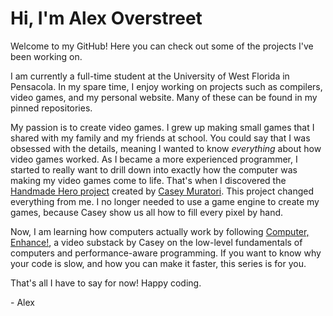 # Hi, I'm Alex Overstreet

Welcome to my GitHub! Here you can check out some of the projects I've been working on.

I am currently a full-time student at the University of West Florida in Pensacola.
In my spare time, I enjoy working on projects such as compilers, video games, and
my personal website. Many of these can be found in my pinned repositories.

My passion is to create video games. I grew up making small games that I shared with
my family and my friends at school. You could say that I was obsessed with the details,
meaning I wanted to know *everything* about how video games worked. As I became a more
experienced programmer, I started to really want to drill down into exactly how the
computer was making my video games come to life. That's when I discovered the [Handmade
Hero project](https://handmadehero.org) created by [Casey Muratori](https://caseymuratori.com/about).
This project changed everything from me. I no longer needed to use a game engine to create my games,
because Casey show us all how to fill every pixel by hand.

Now, I am learning how computers actually work by following [Computer, Enhance!](https://www.computerenhance.com/),
a video substack by Casey on the low-level fundamentals of computers and performance-aware programming.
If you want to know why your code is slow, and how you can make it faster, this series is for you.

That's all I have to say for now!
Happy coding.

\- Alex
